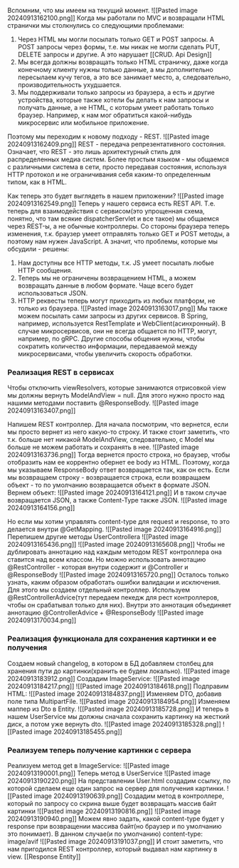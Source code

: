 Вспомним, что мы имеем на текущий момент.
![[Pasted image 20240913162100.png]]
Когда мы работали по MVC и возвращали HTML странички мы столкнулись со следующими проблемами:
1. Через HTML мы могли посылать только GET и POST запросы. А POST запросы через формы, т.е. мы никак не могли сделать PUT, DELETE запросы и другие. А это нарушает [[CRUD. Api Design]]
2. Мы всегда должны возвращать только HTML страничку, даже когда конечному клиенту нужны только данные, а мы дополнительно пересылаем кучу тегов, а это все занимает место, а, следовательно, производительность ухудшается.
3. Мы поддерживали только запросы из браузера, а есть и другие устройства, которые также хотели бы делать к нам запросы и получать данные, а не HTML, с которым умеет работать только браузер. Например, к нам мог обратиться какой-нибудь микросервис или мобильное приложение.

Поэтому мы переходим к новому подходу - REST.
![[Pasted image 20240913162409.png]]
REST - передача репрезентативного состояния. Означает, что REST - это лишь архитектурный стиль для распределенных медиа систем. Более простым языком - мы общаемся с различными система в сети, просто передавая состояния, используя HTTP протокол и не ограничивания себя каким-то определенным типом, как в HTML.

Как теперь это будет выглядеть в нашем приложении?
![[Pasted image 20240913162549.png]]
Теперь у нашего сервиса есть REST API. Т.е. теперь для взаимодействия с сервисом(это упрощенная схема, понятно, что там всякие dispatcherServlet и все такое) мы общаемся через REST-ы, а не обычные контроллеры. Со стороны браузера теперь изменения, т.к. браузер умеет отправлять только GET и POST методы, а поэтому нам нужен JavaScript.
А значит, что проблемы, которые мы обсудили - решены:
1. Нам доступны все HTTP методы, т.к. JS умеет посылать любые HTTP сообщения.
2. Теперь мы не ограничены возвращением HTML, а можем возвращать данные в любом формате. Чаще всего будет использоваться JSON.
3. HTTP реквесты теперь могут приходить из любых платформ, не только из браузера.
![[Pasted image 20240913163017.png]]
Мы также можем посылать сами запросы из других сервисов. В Spring, например, используется RestTemplate и WebClient(асинхронный). В случае микросервисов, они не всегда общается по HTTP, могут, например, по gRPC. Другие способы общения нужны, чтобы сократить количество информации, передаваемой между микросервисами, чтобы увеличить скорость обработки.

### Реализация REST в сервисах
Чтобы отключить viewResolvers, которые занимаются отрисовкой view мы должны вернуть ModelAndView = null. Для этого нужно просто над нашими методами поставить @ResponseBody.
![[Pasted image 20240913163407.png]]

Напишем REST контроллер. Для начала посмотрим, что вернется, если мы просто вернет из него какую-то строку. И также стоит заметить, что т.к. больше нет никакой ModelAndView, следовательно, с Model мы больше не можем работать и сохранять в нее. 
![[Pasted image 20240913163736.png]]
Тогда вернется просто строка, но браузер, чтобы отобразить нам ее коррентно обернет ее body из HTML. Поэтому, когда мы указываем ResponseBody ответ возвращается так, как он есть. Если мы возвращаем строку - возвращается строка, если возвращаем объект - то по умолчанию возвращается объект в формате JSON.
Вернем объект:
![[Pasted image 20240913164121.png]]
И в таком случае возвращается JSON, а также Content-Type также JSON.
![[Pasted image 20240913164156.png]]

Но если мы хотим управлять content-type для request и response, то это делается внутри @GetMapping. ![[Pasted image 20240913164916.png]]
Перепишем другие методы UserControllera
![[Pasted image 20240913165436.png]]
![[Pasted image 20240913165608.png]]
Чтобы не дублировать аннотацию над каждым методом REST контроллера она ставится над всем классом. Но можно использовать аннотацию @RestController - которая внутри содержит и @Controller и @ResponseBody
![[Pasted image 20240913165720.png]]
Осталось только узнать, каким образом обработать ошибки валидации и исключения. Для этого мы создаем отдельный контроллер. Используем @RestControllerAdvice(тут передаем пекедж для рест контроллеров, чтобы он срабатывал только для них). Внутри это аннотация объединяет аннотацию @ControllerAdvice + @ResponseBody
![[Pasted image 20240913170034.png]]

### Реализация функционала для сохранения картинки и ее получения
Создаем новый changelog, в котором в БД добавляем столбец для хранения пути до картинки(хранить ее будем локально).
![[Pasted image 20240913183912.png]]
Создадим ImageService:
![[Pasted image 20240913184217.png]]
![[Pasted image 20240913184618.png]]
Подправим HTML:
![[Pasted image 20240913184837.png]]
Изменяем DTO, добавив поле типа MultipartFile.
![[Pasted image 20240913184954.png]]
Изменяем маппер из Dto в Entity.
![[Pasted image 20240913185728.png]]
И теперь в нашем UserService мы должны сначала сохранить картинку на жесткий диск, а потом уже вернуть dto.
![[Pasted image 20240913185328.png]]
![[Pasted image 20240913185455.png]]
### Реализуем теперь получение картинки с сервера
Реализуем метод get в ImageService:
![[Pasted image 20240913190001.png]]
Теперь метод в UserService
![[Pasted image 20240913190220.png]]
На представлении User.html создадим ссылку, по которой сделаем еще один запрос на сервер для получения картинки.
![[Pasted image 20240913190639.png]]
Создадим метод в контроллере, который по запросу со скрина выше будет возвращать массив байт картинки
![[Pasted image 20240913190816.png]]
![[Pasted image 20240913190940.png]]
Можем явно задать, какой content-type будет у response при возвращении массива байт(но браузер и по умолчанию это понимает). В данном случае(и по умолчанию) content-type: image/avif
![[Pasted image 20240913191037.png]]
И стоит заметить, что нам пригодился REST контроллер, который выдавал нам картинку в view.
[[Response Entity]]